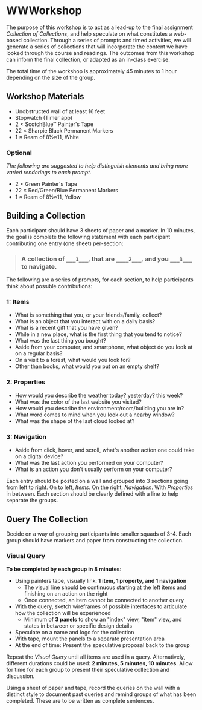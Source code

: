 # WWWorkshop

The purpose of this workshop is to act as a lead-up to the final assignment _Collection of Collections_, and help speculate on what constitutes a web-based collection. Through a series of prompts and timed activities, we will generate a series of collections that will incorporate the content we have looked through the course and readings. The outcomes from this workshop can inform the final collection, or adapted as an in-class exercise.

The total time of the workshop is approximately 45 minutes to 1 hour depending on the size of the group.

## Workshop Materials

- Unobstructed wall of at least 16 feet
- Stopwatch (Timer app)
- 2 × ScotchBlue™ Painter's Tape
- 22 × Sharpie Black Permanent Markers
- 1 × Ream of 8½×11, White

### Optional

_The following are suggested to help distinguish elements and bring more varied renderings to each prompt._

- 2 × Green Painter's Tape
- 22 × Red/Green/Blue Permanent Markers
- 1 × Ream of 8½×11, Yellow

## Building a Collection

Each participant should have 3 sheets of paper and a marker. In 10 minutes, the goal is complete the following statement with each participant contributing one entry (one sheet) per-section:

> ### A collection of `___1___`, that are `____2___`, and you `___3___` to navigate.

The following are a series of prompts, for each section, to help participants think about possible contributions:

### 1: Items

- What is something that you, or your friends/family, collect?
- What is an object that you interact with on a daily basis?
- What is a recent gift that you have given?
- While in a new place, what is the first thing that you tend to notice?
- What was the last thing you bought?
- Aside from your computer, and smartphone, what object do you look at on a regular basis?
- On a visit to a forest, what would you look for?
- Other than books, what would you put on an empty shelf?

### 2: Properties

- How would you describe the weather today? yesterday? this week?
- What was the color of the last website you visited?
- How would you describe the environment/room/building you are in?
- What word comes to mind when you look out a nearby window?
- What was the shape of the last cloud looked at?

### 3: Navigation

- Aside from click, hover, and scroll, what's another action one could take on a digital device?
- What was the last action you performed on your computer?
- What is an action you don't usually perform on your computer?

Each entry should be posted on a wall and grouped into 3 sections going from left to right. On to left, _Items_. On the right, _Navigation_. With _Properties_ in between. Each section should be clearly defined with a line to help separate the groups.

## Query The Collection

Decide on a way of grouping participants into smaller squads of 3-4. Each group should have markers and paper from constructing the collection.

### Visual Query

**To be completed by each group in 8 minutes**:
- Using painters tape, visually link: **1 item, 1 property, and 1 navigation**
    * The visual line should be continuous starting at the left items and finishing on an action on the right
    * Once connected, an item cannot be connected to another query
- With the query, sketch wireframes of possible interfaces to articulate how the collection will be experienced
    * Minimum of **3 panels** to show an "index" view, "item" view, and states in between or specific design details
- Speculate on a name and logo for the collection
- With tape, mount the panels to a separate presentation area
- At the end of time: Present the speculative proposal back to the group

Repeat the _Visual Query_ until all items are used in a query. Alternatively, different durations could be used: **2 minutes, 5 minutes, 10 minutes**. Allow for time for each group to present their speculative collection and discussion.

Using a sheet of paper and tape, record the queries on the wall with a distinct style to document past queries and remind groups of what has been completed. These are to be written as complete sentences.
